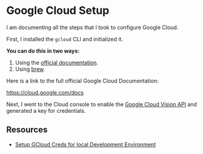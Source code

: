 # Google Cloud Setup

I am documenting all the steps that I took to configure Google Cloud.

First, I installed the `gcloud` CLI and initialized it.

**You can do this in two ways:**

1. Using the [official documentation](https://cloud.google.com/sdk/docs/install-sdk).
2. Using [brew](https://formulae.brew.sh/cask/google-cloud-sdk).

Here is a link to the full official Google Cloud Documentation:

<https://cloud.google.com/docs>

Next, I went to the Cloud console to enable the [Google Cloud Vision API](https://cloud.google.com/vision/docs) and generated a key for credentials.

## Resources

- [Setup GCloud Creds for local Development Environment](https://cloud.google.com/docs/authentication/set-up-adc-local-dev-environment)
